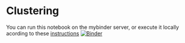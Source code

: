 # Clustering

You can run this notebook on the mybinder server, or execute it locally acording to these [instructions](../README.md)
[![Binder](https://mybinder.org/badge_logo.svg)](https://mybinder.org/v2/gh/statisticalbiotechnology/cb2030/master?filepath=nb%2Fclustering%2Fcluster_brca.ipynb)
